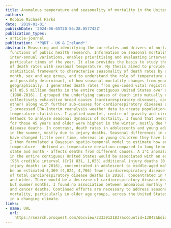 ```yaml
---
title: Anomalous temperature and seasonality of mortality in the United States
authors:
- Robbie Michael Parks
date: '2019-01-01'
publishDate: '2024-06-05T20:56:28.057742Z'
publication_types:
- article-journal
publication: '*PQDT - UK & Ireland*'
abstract: Measuring and identifying the correlates and drivers of mortality are key
  functions of public health research. Information on seasonal mortality, and its
  inter-annual variations, enables prioritising and evaluating interventions during
  particular times of the year. It also provides the basis to study the association
  of death rates with seasonal temperature. My thesis aimed to provide and apply a
  statistical framework to characterise seasonality of death rates by cause of death,
  month, sex and age group, and to understand the role of temperature as a predictor,
  and possibly determinant, of how seasonal mortality changes from year to year and
  geographically. I generated death rates from geo-coded vital registration data on
  all 85.5 million deaths in the entire contiguous United States over a 37-year period
  (1980-2016). I grouped the underlying causes of death into mutually exclusive and
  collectively exhaustive broad causes (cardiorespiratory diseases, cancers, injuries,
  other) along with further sub-causes for cardiorespiratory diseases and injuries.
  I processed ERA-Interim reanalysis weather data to create population-weighted monthly
  temperature statistics. I applied wavelet, centre of gravity and circular statistics
  methods to analyse seasonal dynamics of mortality. I found that overall death rates
  for those 45 years and older were highest in the winter, mostly due to cardiorespiratory
  disease deaths. In contrast, death rates in adolescents and young adults peaked
  in the summer, mostly due to injury deaths. Seasonal differences in older age groups
  have changed little over time, whereas in young children they have largely disappeared.
  I then formulated a Bayesian spatio-temporal model to estimate how anomalous monthly
  temperature - defined as temperature deviation compared to long-term norm for each
  state and month - affects deaths from different causes. A 1°C anomalously warm year
  in the entire contiguous United States would be associated with an estimated 941
  (95% credible interval (CrI) 831, 1,053) additional injury deaths (0.5% of total
  injury deaths in 2016), concentrated in adolescent to middle-aged males. There would
  be an estimated 4,369 (4,024, 4,706) fewer cardiorespiratory disease deaths (0.4%
  of total cardiorespiratory disease deaths in 2016), concentrated in those 55 years
  and older. There would be a decrease of cardiorespiratory disease deaths in all
  but summer months. I found no association between anomalous monthly temperature
  and cancer deaths. Continued efforts are necessary to address seasonal peaks in
  mortality, particularly in older age groups, across the United States, especially
  in a changing climate.
links:
- name: URL
  url: 
    https://search.proquest.com/docview/2333912183?accountid=13042&bdid=9409&_bd=Kj1cEXtKOzGwHhZyU3tEin5Y1aQ%3D
---
```

